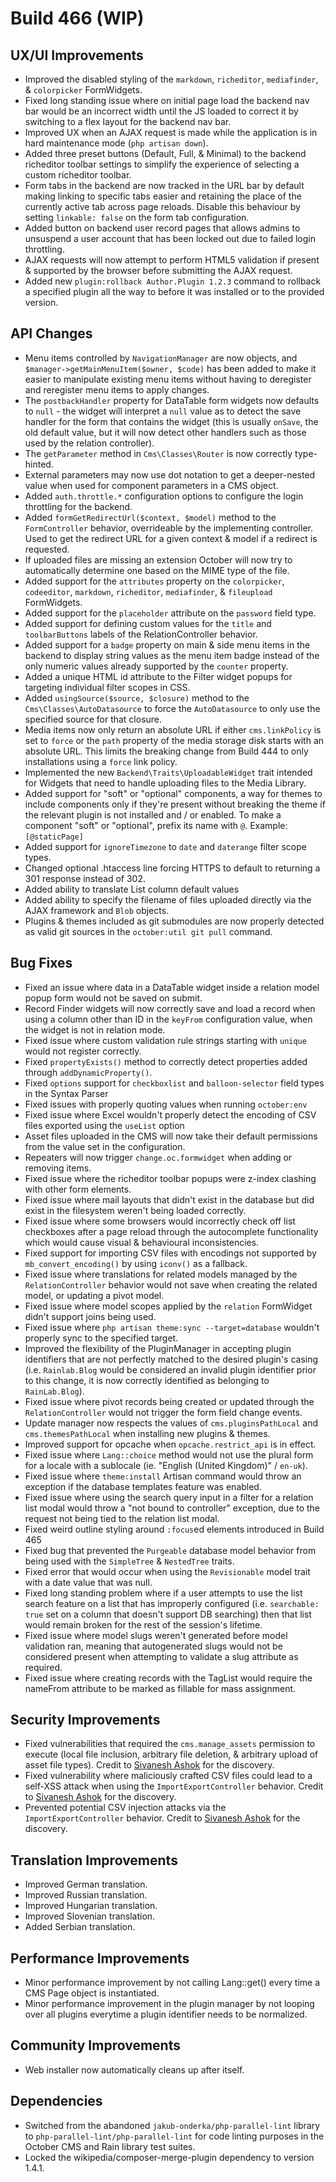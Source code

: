 # Build 466 (WIP)

## UX/UI Improvements
- Improved the disabled styling of the `markdown`, `richeditor`, `mediafinder`, & `colorpicker` FormWidgets.
- Fixed long standing issue where on initial page load the backend nav bar would be an incorrect width until the JS loaded to correct it by switching to a flex layout for the backend nav bar.
- Improved UX when an AJAX request is made while the application is in hard maintenance mode (`php artisan down`).
- Added three preset buttons (Default, Full, & Minimal) to the backend richeditor toolbar settings to simplify the experience of selecting a custom richeditor toolbar.
- Form tabs in the backend are now tracked in the URL bar by default making linking to specific tabs easier and retaining the place of the currently active tab across page reloads. Disable this behaviour by setting `linkable: false` on the form tab configuration.
- Added button on backend user record pages that allows admins to unsuspend a user account that has been locked out due to failed login throttling.
- AJAX requests will now attempt to perform HTML5 validation if present & supported by the browser before submitting the AJAX request.
- Added new `plugin:rollback Author.Plugin 1.2.3` command to rollback a specified plugin all the way to before it was installed or to the provided version.

## API Changes
- Menu items controlled by `NavigationManager` are now objects, and `$manager->getMainMenuItem($owner, $code)` has been added to make it easier to manipulate existing menu items without having to deregister and reregister menu items to apply changes.
- The `postbackHandler` property for DataTable form widgets now defaults to `null` - the widget will interpret a `null` value as to detect the save handler for the form that contains the widget (this is usually `onSave`, the old default value, but it will now detect other handlers such as those used by the relation controller).
- The `getParameter` method in `Cms\Classes\Router` is now correctly type-hinted.
- External parameters may now use dot notation to get a deeper-nested value when used for component parameters in a CMS object.
- Added `auth.throttle.*` configuration options to configure the login throttling for the backend.
- Added `formGetRedirectUrl($context, $model)` method to the `FormController` behavior, overrideable by the implementing controller. Used to get the redirect URL for a given context & model if a redirect is requested.
- If uploaded files are missing an extension October will now try to automatically determine one based on the MIME type of the file.
- Added support for the `attributes` property on the `colorpicker`, `codeeditor`, `markdown`, `richeditor`, `mediafinder`, & `fileupload` FormWidgets.
- Added support for the `placeholder` attribute on the `password` field type.
- Added support for defining custom values for the `title` and `toolbarButtons` labels of the RelationController behavior.
- Added support for a `badge` property on main & side menu items in the backend to display string values as the menu item badge instead of the only numeric values already supported by the `counter` property.
- Added a unique HTML id attribute to the Filter widget popups for targeting individual filter scopes in CSS.
- Added `usingSource($source, $closure)` method to the `Cms\Classes\AutoDatasource` to force the `AutoDatasource` to only use the specified source for that closure.
- Media items now only return an absolute URL if either `cms.linkPolicy` is set to `force` or the `path` property of the media storage disk starts with an absolute URL. This limits the breaking change from Build 444 to only installations using a `force` link policy.
- Implemented the new `Backend\Traits\UploadableWidget` trait intended for Widgets that need to handle uploading files to the Media Library.
- Added support for "soft" or "optional" components, a way for themes to include components only if they're present without breaking the theme if the relevant plugin is not installed and / or enabled. To make a component "soft" or "optional", prefix its name with `@`. Example: `[@staticPage]`
- Added support for `ignoreTimezone` to `date` and `daterange` filter scope types.
- Changed optional .htaccess line forcing HTTPS to default to returning a 301 response instead of 302.
- Added ability to translate List column default values
- Added ability to specify the filename of files uploaded directly via the AJAX framework and `Blob` objects.
- Plugins & themes included as git submodules are now properly detected as valid git sources in the `october:util git pull` command.

## Bug Fixes
- Fixed an issue where data in a DataTable widget inside a relation model popup form would not be saved on submit.
- Record Finder widgets will now correctly save and load a record when using a column other than ID in the `keyFrom` configuration value, when the widget is not in relation mode.
- Fixed issue where custom validation rule strings starting with `unique` would not register correctly.
- Fixed `propertyExists()` method to correctly detect properties added through `addDynamicProperty()`.
- Fixed `options` support for `checkboxlist` and `balloon-selector` field types in the Syntax Parser
- Fixed issues with properly quoting values when running `october:env`
- Fixed issue where Excel wouldn't properly detect the encoding of CSV files exported using the `useList` option
- Asset files uploaded in the CMS will now take their default permissions from the value set in the configuration.
- Repeaters will now trigger `change.oc.formwidget` when adding or removing items.
- Fixed issue where the richeditor toolbar popups were z-index clashing with other form elements.
- Fixed issue where mail layouts that didn't exist in the database but did exist in the filesystem weren't being loaded correctly.
- Fixed issue where some browsers would incorrectly check off list checkboxes after a page reload through the autocomplete functionality which would cause visual & behavioural inconsistencies.
- Fixed support for importing CSV files with encodings not supported by `mb_convert_encoding()` by using `iconv()` as a fallback.
- Fixed issue where translations for related models managed by the `RelationController` behavior would not save when creating the related model, or updating a pivot model.
- Fixed issue where model scopes applied by the `relation` FormWidget didn't support joins being used.
- Fixed issue where `php artisan theme:sync --target=database` wouldn't properly sync to the specified target.
- Improved the flexibility of the PluginManager in accepting plugin identifiers that are not perfectly matched to the desired plugin's casing (i.e. `Rainlab.Blog` would be considered an invalid plugin identifier prior to this change, it is now correctly identified as belonging to `RainLab.Blog`).
- Fixed issue where pivot records being created or updated through the `RelationController` would not trigger the form field change events.
- Update manager now respects the values of `cms.pluginsPathLocal` and `cms.themesPathLocal` when installing new plugins & themes.
- Improved support for opcache when `opcache.restrict_api` is in effect.
- Fixed issue where `Lang::choice` method would not use the plural form for a locale with a sublocale (ie. "English (United Kingdom)" / `en-uk`).
- Fixed issue where `theme:install` Artisan command would throw an exception if the database templates feature was enabled.
- Fixed issue where using the search query input in a filter for a relation list modal would throw a "not bound to controller" exception, due to the request not being tied to the relation list modal.
- Fixed weird outline styling around `:focus`ed elements introduced in Build 465
- Fixed bug that prevented the `Purgeable` database model behavior from being used with the `SimpleTree` & `NestedTree` traits.
- Fixed error that would occur when using the `Revisionable` model trait with a date value that was null.
- Fixed long standing problem where if a user attempts to use the list search feature on a list that has improperly configured (i.e. `searchable: true` set on a column that doesn't support DB searching) then that list would remain broken for the rest of the session's lifetime.
- Fixed issue where model slugs weren't generated before model validation ran, meaning that autogenerated slugs would not be considered present when attempting to validate a slug attribute as required.
- Fixed issue where creating records with the TagList would require the nameFrom attribute to be marked as fillable for mass assignment.

## Security Improvements
- Fixed vulnerabilities that required the `cms.manage_assets` permission to execute (local file inclusion, arbitrary file deletion, & arbitrary upload of asset file types). Credit to [Sivanesh Ashok](https://twitter.com/sivaneshashok) for the discovery.
- Fixed vulnerability where maliciously crafted CSV files could lead to a self-XSS attack when using the `ImportExportController` behavior. Credit to [Sivanesh Ashok](https://twitter.com/sivaneshashok) for the discovery.
- Prevented potential CSV injection attacks via the `ImportExportController` behavior. Credit to [Sivanesh Ashok](https://twitter.com/sivaneshashok) for the discovery.

## Translation Improvements
- Improved German translation.
- Improved Russian translation.
- Improved Hungarian translation.
- Improved Slovenian translation.
- Added Serbian translation.

## Performance Improvements
- Minor performance improvement by not calling Lang::get() every time a CMS Page object is instantiated.
- Minor performance improvement in the plugin manager by not looping over all plugins everytime a plugin identifier needs to be normalized.

## Community Improvements
- Web installer now automatically cleans up after itself.

## Dependencies
- Switched from the abandoned `jakub-onderka/php-parallel-lint` library to `php-parallel-lint/php-parallel-lint` for code linting purposes in the October CMS and Rain library test suites.
- Locked the wikipedia/composer-merge-plugin dependency to version 1.4.1.
